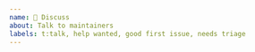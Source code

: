 ```yaml
---
name: 💬 Discuss
about: Talk to maintainers
labels: t:talk, help wanted, good first issue, needs triage
---
```

